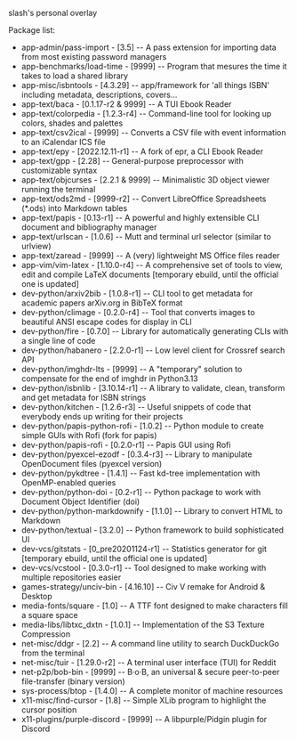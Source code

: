 slash's personal overlay

Package list:
* app-admin/pass-import         - [3.5]              -- A pass extension for importing data from most existing password managers
* app-benchmarks/load-time      - [9999]             -- Program that mesures the time it takes to load a shared library
* app-misc/isbntools            - [4.3.29]           -- app/framework for 'all things ISBN' including metadata, descriptions, covers... 
* app-text/baca                 - [0.1.17-r2 & 9999] -- A TUI Ebook Reader
* app-text/colorpedia           - [1.2.3-r4]         -- Command-line tool for looking up colors, shades and palettes
* app-text/csv2ical             - [9999]             -- Converts a CSV file with event information to an iCalendar ICS file
* app-text/epy                  - [2022.12.11-r1]    -- A fork of epr, a CLI Ebook Reader
* app-text/gpp                  - [2.28]             -- General-purpose preprocessor with customizable syntax
* app-text/objcurses            - [2.2.1 & 9999]     -- Minimalistic 3D object viewer running the terminal
* app-text/ods2md               - [9999-r2]          -- Convert LibreOffice Spreadsheets (*.ods) into Markdown tables
* app-text/papis                - [0.13-r1]          -- A powerful and highly extensible CLI document and bibliography manager
* app-text/urlscan              - [1.0.6]            -- Mutt and terminal url selector (similar to urlview)
* app-text/zaread               - [9999]             -- A (very) lightweight MS Office files reader
* app-vim/vim-latex             - [1.10.0-r4]        -- A comprehensive set of tools to view, edit and compile LaTeX documents [temporary ebuild, until the official one is updated]
* dev-python/arxiv2bib          - [1.0.8-r1]         -- CLI tool to get metadata for academic papers arXiv.org in BibTeX format
* dev-python/climage            - [0.2.0-r4]         -- Tool that converts images to beautiful ANSI escape codes for display in CLI
* dev-python/fire               - [0.7.0]            -- Library for automatically generating CLIs with a single line of code
* dev-python/habanero           - [2.2.0-r1]         -- Low level client for Crossref search API
* dev-python/imghdr-lts         - [9999]             -- A "temporary" solution to compensate for the end of imghdr in Python3.13
* dev-python/isbnlib            - [3.10.14-r1]       -- A library to validate, clean, transform and get metadata for ISBN strings
* dev-python/kitchen            - [1.2.6-r3]         -- Useful snippets of code that everybody ends up writing for their projects
* dev-python/papis-python-rofi  - [1.0.2]            -- Python module to create simple GUIs with Rofi (fork for papis)
* dev-python/papis-rofi         - [0.2.0-r1]         -- Papis GUI using Rofi
* dev-python/pyexcel-ezodf      - [0.3.4-r3]         -- Library to manipulate OpenDocument files (pyexcel version)
* dev-python/pykdtree           - [1.4.1]            -- Fast kd-tree implementation with OpenMP-enabled queries
* dev-python/python-doi         - [0.2-r1]           -- Python package to work with Document Object Identifier (doi)
* dev-python/python-markdownify - [1.1.0]            -- Library to convert HTML to Markdown 
* dev-python/textual            - [3.2.0]            -- Python framework to build sophisticated UI
* dev-vcs/gitstats              - [0_pre20201124-r1] -- Statistics generator for git [temporary ebuild, until the official one is updated]
* dev-vcs/vcstool               - [0.3.0-r1]         -- Tool designed to make working with multiple repositories easier
* games-strategy/unciv-bin      - [4.16.10]          -- Civ V remake for Android & Desktop
* media-fonts/square            - [1.0]              -- A TTF font designed to make characters fill a square space
* media-libs/libtxc_dxtn        - [1.0.1]            -- Implementation of the S3 Texture Compression
* net-misc/ddgr                 - [2.2]              -- A command line utility to search DuckDuckGo from the terminal
* net-misc/tuir                 - [1.29.0-r2]        -- A terminal user interface (TUI) for Reddit
* net-p2p/bob-bin               - [9999]             -- B·o·B, an universal & secure peer-to-peer file-transfer (binary version)
* sys-process/btop              - [1.4.0]            -- A complete monitor of machine resources
* x11-misc/find-cursor          - [1.8]              -- Simple XLib program to highlight the cursor position
* x11-plugins/purple-discord    - [9999]             -- A libpurple/Pidgin plugin for Discord
